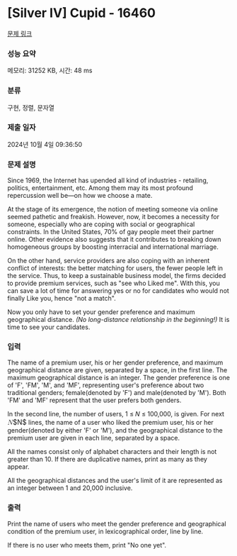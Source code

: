 # [Silver IV] Cupid - 16460 

[문제 링크](https://www.acmicpc.net/problem/16460) 

### 성능 요약

메모리: 31252 KB, 시간: 48 ms

### 분류

구현, 정렬, 문자열

### 제출 일자

2024년 10월 4일 09:36:50

### 문제 설명

<p>Since 1969, the Internet has upended all kind of industries - retailing, politics, entertainment, etc. Among them may its most profound repercussion well be—on how we choose a mate.</p>

<p>At the stage of its emergence, the notion of meeting someone via online seemed pathetic and freakish. However, now, it becomes a necessity for someone, especially who are coping with social or geographical constraints. In the United States, 70% of gay people meet their partner online. Other evidence also suggests that it contributes to breaking down homogeneous groups by boosting interracial and international marriage.</p>

<p>On the other hand, service providers are also coping with an inherent conflict of interests: the better matching for users, the fewer people left in the service. Thus, to keep a sustainable business model, the firms decided to provide premium services, such as "see who Liked me". With this, you can save a lot of time for answering yes or no for candidates who would not finally Like you, hence "not a match".</p>

<p>Now you only have to set your gender preference and maximum geographical distance. <em>(No long-distance relationship in the beginning!)</em> It is time to see your candidates.</p>

### 입력 

 <p>The name of a premium user, his or her gender preference, and maximum geographical distance are given, separated by a space, in the first line. The maximum geographical distance is an integer.  The gender preference is one of 'F', 'FM', 'M', and 'MF', representing user's preference about two traditional genders; female(denoted by 'F') and male(denoted by 'M'). Both 'FM' and 'MF' represent that the user prefers both genders.</p>

<p>In the second line, the number of users,  1 ≤ 𝑁 ≤ 100,000, is given. For next <mjx-container class="MathJax" jax="CHTML" style="font-size: 109%; position: relative;"><mjx-math class="MJX-TEX" aria-hidden="true"><mjx-mi class="mjx-i"><mjx-c class="mjx-c1D441 TEX-I"></mjx-c></mjx-mi></mjx-math><mjx-assistive-mml unselectable="on" display="inline"><math xmlns="http://www.w3.org/1998/Math/MathML"><mi>N</mi></math></mjx-assistive-mml><span aria-hidden="true" class="no-mathjax mjx-copytext">$N$</span></mjx-container> lines, the name of a user who liked the premium user, his or her gender(denoted by either 'F' or 'M'), and the geographical distance to the premium user are given in each line, separated by a space.</p>

<p>All the names consist only of alphabet characters and their length is not greater than 10. If there are duplicative names, print as many as they appear.</p>

<p>All the geographical distances and the user's limit of it are represented as an integer between 1 and 20,000 inclusive.</p>

### 출력 

 <p>Print the name of users who meet the gender preference and geographical condition of the premium user, in lexicographical order, line by line.</p>

<p>If there is no user who meets them, print "No one yet".</p>

